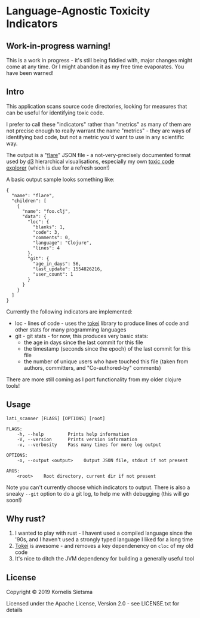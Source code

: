 # Language-Agnostic Toxicity Indicators

## Work-in-progress warning!

This is a work in progress - it's still being fiddled with, major changes might come at any time.  Or I might abandon it as my free time evaporates.  You have been warned!

## Intro

This application scans source code directories, looking for measures that can be
useful for identifying toxic code.

I prefer to call these "indicators" rather than "metrics" as many of them are not precise enough
to really warrant the name "metrics" - they are ways of identifying bad code, but not a metric
you'd want to use in any scientific way.

The output is a "[flare](https://github.com/d3/d3-hierarchy#hierarchy)" JSON file - a not-very-precisely documented format used by [d3](https://d3.org) hierarchical visualisations, especially my own [toxic code explorer](https://github.com/kornysietsma/toxic-code-explorer-demo/) (which is due for a refresh soon!)

A basic output sample looks something like:
```
{
  "name": "flare",
  "children": [
    {
      "name": "foo.clj",
      "data": {
        "loc": {
          "blanks": 1,
          "code": 3,
          "comments": 0,
          "language": "Clojure",
          "lines": 4
        },
        "git": {
          "age_in_days": 56,
          "last_update": 1554826216,
          "user_count": 1
        }
      }
    }
  ]
}
```

Currently the following indicators are implemented:

- loc - lines of code - uses the [tokei](https://github.com/XAMPPRocky/tokei) library to produce lines of code and other stats for many programming languages
- git - git stats - for now, this produces very basic stats:
  - the age in days since the last commit for this file
  - the timestamp (seconds since the epoch) of the last commit for this file
  - the number of unique users who have touched this file (taken from authors, committers, and "Co-authored-by" comments)

There are more still coming as I port functionality from my older clojure tools!

## Usage

```
lati_scanner [FLAGS] [OPTIONS] [root]

FLAGS:
    -h, --help         Prints help information
    -V, --version      Prints version information
    -v, --verbosity    Pass many times for more log output

OPTIONS:
    -o, --output <output>    Output JSON file, stdout if not present

ARGS:
    <root>    Root directory, current dir if not present
```

Note you can't currently choose which indicators to output.  There is also a sneaky `--git` option to do a git log, to help me with debugging (this will go soon!)

## Why rust?

1. I wanted to play with rust - I havent used a compiled language since the '90s, and I haven't used a strongly typed language I liked for a long time
2. [Tokei](https://github.com/XAMPPRocky/tokei) is awesome - and removes a key dependenency on `cloc` of my old code
3. It's nice to ditch the JVM dependency for building a generally useful tool

## License

Copyright © 2019 Kornelis Sietsma

Licensed under the Apache License, Version 2.0 - see LICENSE.txt for details
